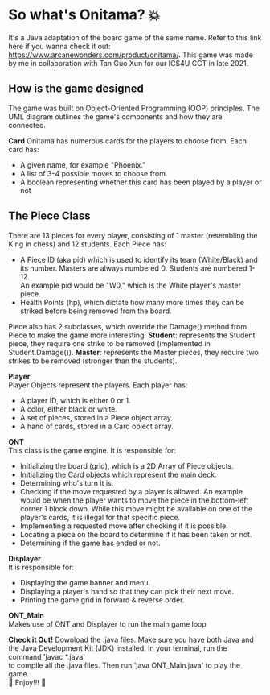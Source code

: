 # So what's Onitama? :boom:
It's a Java adaptation of the board game of the same name. Refer to this link here if you wanna check it out: https://www.arcanewonders.com/product/onitama/. 
This game was made by me in collaboration with Tan Guo Xun for our ICS4U CCT in late 2021.

## How is the game designed
The game was built on Object-Oriented Programming (OOP) principles. The UML diagram outlines the game's components and how they are connected.  

**Card**
Onitama has numerous cards for the players to choose from. Each card has:
* A given name, for example "Phoenix."  
* A list of 3-4 possible moves to choose from.
* A boolean representing whether this card has been played by a player or not

## The Piece Class
There are 13 pieces for every player, consisting of 1 master (resembling the King in chess) and 12 students. Each Piece has:
* A Piece ID (aka pid) which is used to identify its team (White/Black) and its number. Masters are always numbered 0. Students are numbered 1-12.  
An example pid would be "W0," which is the White player's master piece.  
* Health Points (hp), which dictate how many more times they can be striked before being removed from the board.

Piece also has 2 subclasses, which override the Damage() method from Piece to make the game more interesting:
**Student**: represents the Student piece, they require one strike to be removed (implemented in Student.Damage()).
**Master**: represents the Master pieces, they require two strikes to be removed (stronger than the students).

**Player**  
Player Objects represent the players. Each player has:
* A player ID, which is either 0 or 1.
* A color, either black or white.
* A set of pieces, stored in a Piece object array.
* A hand of cards, stored in a Card object array.

**ONT**  
This class is the game engine. It is responsible for:
* Initializing the board (grid), which is a 2D Array of Piece objects. 
* Initializing the Card objects which represent the main deck.
* Determining who's turn it is.
* Checking if the move requested by a player is allowed. An example would be when the player wants to move the piece in the bottom-left 
corner 1 block down. While this move might be available on one of the player's cards, it is illegal for that specific piece. 
* Implementing a requested move after checking if it is possible.
* Locating a piece on the board to determine if it has been taken or not.
* Determining if the game has ended or not.

**Displayer**  
It is responsible for:
* Displaying the game banner and menu.
* Displaying a player's hand so that they can pick their next move.
* Printing the game grid in forward & reverse order.

**ONT_Main**  
Makes use of ONT and Displayer to run the main game loop


**Check it Out!**
Download the .java files. Make sure you have both Java and the Java Development Kit (JDK) installed. In your terminal, run the command 'javac \*.java'  
to compile all the .java files. Then run 'java ONT_Main.java' to play the game.  
:100: Enjoy!!! :tada:

